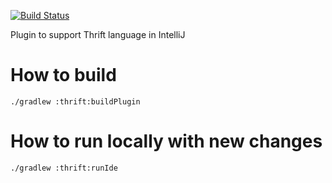 [![Build Status](https://api.cirrus-ci.com/github/clatisus/intellij-thrift.svg)](https://cirrus-ci.com/github/clatisus/intellij-thrift)

Plugin to support Thrift language in IntelliJ

How to build
===============

```bahs
./gradlew :thrift:buildPlugin
```

How to run locally with new changes
===============

```bahs
./gradlew :thrift:runIde
```
